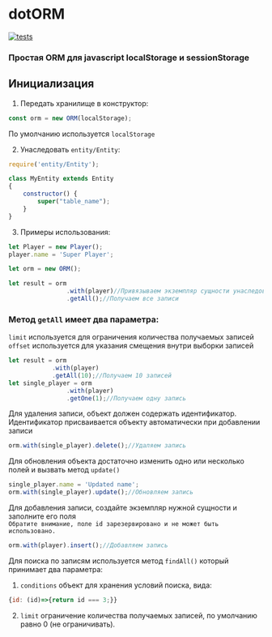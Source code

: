 # dotORM
[![tests](https://github.com/strannyi-tip/dotorm/actions/workflows/npm-test.yml/badge.svg?event=pull_request)](https://github.com/strannyi-tip/dotorm/actions/workflows/npm-test.yml)
### Простая ORM для javascript localStorage и sessionStorage

## Инициализация

1. Передать хранилище в конструктор:
```javascript
const orm = new ORM(localStorage);
```
По умолчанию используется `localStorage`

2. Унаследовать `entity/Entity`:
```javascript
require('entity/Entity');

class MyEntity extends Entity
{
    constructor() {
        super("table_name");
    }
}
```
3. Примеры использования:

```javascript
let Player = new Player();
player.name = 'Super Player';

let orm = new ORM();

let result = orm
                .with(player)//Привязываем экземпляр сущности унаследованной от `entity/Entity`
                .getAll();//Получаем все записи
```
### Метод `getAll` имеет два параметра:
`limit` используется для ограничения количества получаемых записей\
`offset` используется для указания смещения внутри выборки записей

```javascript
let result = orm
            .with(player)
            .getAll(10);//Получаем 10 записей
let single_player = orm
                .with(player)
                .getOne(1);//Получаем одну запись
```
Для удаления записи, объект должен содержать идентификатор. Идентификатор присваивается объекту автоматически при добавлении записи

```javascript
orm.with(single_player).delete();//Удаляем запись
```

Для обновления объекта достаточно изменить одно или несколько полей и вызвать метод `update()`

```javascript
single_player.name = 'Updated name';
orm.with(single_player).update();//Обновляем запись
```

Для добавления записи, создайте экземпляр нужной сущности и заполните его поля\
``Обратите внимание, поле id зарезервировано и не может быть использовано.``
```javascript
orm.with(player).insert();//Добавляем запись
```

Для поиска по записям используется метод `findAll()` который принимает два параметра:
1. `conditions` объект для хранения условий поиска, вида:
```javascript
{id: (id)=>{return id === 3;}}
```
2. `limit` ограничение количества получаемых записей, по умолчанию равно 0 (не ограничивать).
